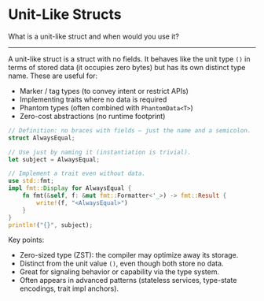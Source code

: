 # Unit-Like Structs

What is a unit-like struct and when would you use it?

---

A unit-like struct is a struct with no fields. It behaves like the unit type `()` in terms of stored data (it occupies zero bytes) but has its own distinct type name. These are useful for:
- Marker / tag types (to convey intent or restrict APIs)
- Implementing traits where no data is required
- Phantom types (often combined with `PhantomData<T>`)
- Zero-cost abstractions (no runtime footprint)

```rust
// Definition: no braces with fields — just the name and a semicolon.
struct AlwaysEqual;

// Use just by naming it (instantiation is trivial).
let subject = AlwaysEqual;

// Implement a trait even without data.
use std::fmt;
impl fmt::Display for AlwaysEqual {
    fn fmt(&self, f: &mut fmt::Formatter<'_>) -> fmt::Result {
        write!(f, "<AlwaysEqual>")
    }
}
println!("{}", subject);
```

Key points:
- Zero-sized type (ZST): the compiler may optimize away its storage.
- Distinct from the unit value `()`, even though both store no data.
- Great for signaling behavior or capability via the type system.
- Often appears in advanced patterns (stateless services, type-state encodings, trait impl anchors).